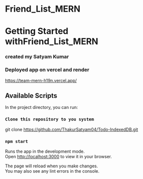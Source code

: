 # Friend_List_MERN
# Getting Started withFriend_List_MERN
### created my Satyam Kumar

### Deployed app on vercel and render

https://team-mern-h19n.vercel.app/

## Available Scripts

In the project directory, you can run:

### `Clone this repository to you system`

git clone https://github.com/ThakurSatyam04/Todo-IndexedDB.git

### `npm start`

Runs the app in the development mode.\
Open [http://localhost:3000](http://localhost:3000) to view it in your browser.

The page will reload when you make changes.\
You may also see any lint errors in the console.

